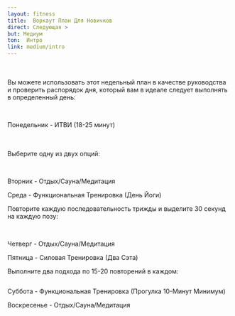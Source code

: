 ```yaml
---
layout: fitness
title:  Воркаут План Для Новичков
direct: Следующая >
but: Медиум
ton:  Интро
link: medium/intro
---
```


<div class="min-h-screen section">
<p class="text-xl font-bold leading-relaxed">
<br/><br/>
Вы можете использовать этот недельный план в качестве руководства и проверить распорядок дня, который вам в идеале следует выполнять в определенный день:
<br/><br/> 
</p>
<div class="container">
<img class="object-contain h-48 w-full" src="{{ site.baseurl }}/img/beginner/daily.png" alt="">
</div>

<div class="container mt-8">
<div class="bg-green-600">
    <div class="max-w-7xl mx-auto py-3 px-3 sm:px-6 lg:px-8">
      <div class="flex items-center justify-between flex-wrap">
        <div class="w-0 flex-1 flex items-center">
          <p class="text-xl font-bold text-white text-center">
            <span class="md:flex">
              Понедельник - ИТВИ (18-25 минут) 
            </span>
          </p>
        </div>
      </div>
    </div>
  </div> 
</div>

<div class="container mt-8">
<div class="flex justify-center items-center px-20">
<p class="text-xl font-bold leading-relaxed">
<br/><br/>
Выберите одну из двух опций:
<br/><br/>
</p>
</div>
</div>

<div class="flex justify-center items-center px-20">
<div class="space-x-4"> 
<div class="inline-block"> 
<img class="object-contain" src="{{ site.baseurl }}/img/beginner/hiit-on-elliptical-2.gif" alt="">
</div>
<div class="inline-block"> 
<img class="object-contain" src="{{ site.baseurl }}/img/beginner/hiit-on-recumbent-bike.gif" alt="">
</div>
</div>
</div>

<div class="container mt-8">
<div class="bg-red-500 mb-4">
    <div class="max-w-7xl mx-auto py-3 px-3 sm:px-6 lg:px-8">
      <div class="flex items-center justify-between flex-wrap">
        <div class="w-0 flex-1 flex items-center">
          <p class="text-xl font-bold text-white text-center">
            <span class="md:flex">
        Вторник - Отдых/Сауна/Медитация
            </span>
          </p>
        </div>
      </div>
    </div>
  </div> 
<div class="bg-red-900">
    <div class="max-w-7xl mx-auto py-3 px-3 sm:px-6 lg:px-8">
      <div class="flex items-center justify-between flex-wrap">
        <div class="w-0 flex-1 flex items-center">
          <p class="text-xl font-bold text-white text-center">
            <span class="md:flex">
        Среда - Функциональная Тренировка (День Йоги)
            </span>
          </p>
        </div>
      </div>
    </div>
  </div> 
<div class="flex justify-center items-center px-20">
<p class="text-xl font-bold leading-relaxed mt-8">
Повторите каждую последовательность трижды и выделите 30 секунд на каждую позу:<br/><br/>
</p>
</div>

 <div class="container mx-auto">
      <div class="flex flex-wrap -mx-4">
        <div class="w-full sm:w-1/2 md:w-1/2 xl:w-1/4 p-4">
          <a class="c-card block bg-white shadow-md hover:shadow-xl rounded-lg overflow-hidden">
          <div class="relative pb-48 overflow-hidden">
            <img class="absolute inset-0 h-full w-full object-contain" src="{{ site.baseurl }}/img/beginner/mountain-pose.gif" alt="">
          </div>
          </a>
          </div> 
           <div class="w-full sm:w-1/2 md:w-1/2 xl:w-1/4 p-4">
           <a class="c-card block bg-white shadow-md hover:shadow-xl rounded-lg overflow-hidden">
          <div class="relative pb-48 overflow-hidden">
            <img class="absolute inset-0 h-full w-full object-contain" src="{{ site.baseurl }}/img/beginner/upward-facing-dog.gif" alt="">
          </div>
          </a>
          </div>
           <div class="w-full sm:w-1/2 md:w-1/2 xl:w-1/4 p-4">
          <a class="c-card block bg-white shadow-md hover:shadow-xl rounded-lg overflow-hidden">
          <div class="relative pb-48 overflow-hidden">
            <img class="absolute inset-0 h-full w-full object-contain" src="{{ site.baseurl }}/img/beginner/child-pose.gif" alt="">
          </div>
          </a>
          </div>
           <div class="w-full sm:w-1/2 md:w-1/2 xl:w-1/4 p-4">
          <a class="c-card block bg-white shadow-md hover:shadow-xl rounded-lg overflow-hidden">
          <div class="relative pb-48 overflow-hidden">
            <img class="absolute inset-0 h-full w-full object-contain" src="{{ site.baseurl }}/img/beginner/high-lunge-pose.gif" alt="">
          </div>
          </a>
          </div>
          </div>
           </div>
<div class="bg-red-700 mt-8">
    <div class="max-w-7xl mx-auto py-3 px-3 sm:px-6 lg:px-8">
      <div class="flex items-center justify-between flex-wrap">
        <div class="w-0 flex-1 flex items-center">
          <p class="text-xl font-bold text-white text-center">
            <span class="md:flex">
        Четверг -  Отдых/Сауна/Медитация
            </span>
          </p>
        </div>
      </div>
    </div>
  </div> 
<div class="bg-blue-800 mt-4">
    <div class="max-w-7xl mx-auto py-3 px-3 sm:px-6 lg:px-8">
      <div class="flex items-center justify-between flex-wrap">
        <div class="w-0 flex-1 flex items-center">
          <p class="text-xl font-bold text-white text-center">
            <span class="md:flex">
        Пятница -  Силовая Тренировка (Два Сэта)
            </span>
          </p>
        </div>
      </div>
    </div>
  </div>
  <div class="flex justify-center items-center px-20">
<p class="text-xl font-bold leading-relaxed mt-4">
  Выполните два подхода по 15-20 повторений в каждом: 
  </p>
</div>

 <div class="container mx-auto">
      <div class="flex flex-wrap -mx-4">
        <div class="w-full sm:w-1/2 md:w-1/2 xl:w-1/5 p-4">
          <a class="c-card block bg-white shadow-md hover:shadow-xl rounded-lg overflow-hidden">
          <div class="relative pb-48 overflow-hidden">
            <img class="absolute inset-0 h-full w-full object-contain" src="{{ site.baseurl }}/img/beginner/plank-1.jpg" alt="">
          </div>
          </a>
          </div> 
           <div class="w-full sm:w-1/2 md:w-1/2 xl:w-1/5 p-4">
           <a class="c-card block bg-white shadow-md hover:shadow-xl rounded-lg overflow-hidden">
          <div class="relative pb-48 overflow-hidden">
            <img class="absolute inset-0 h-full w-full object-contain" src="{{ site.baseurl }}/img/beginner/russian-twist-with-medicine-ball.gif" alt="">
          </div>
          </a>
          </div>
           <div class="w-full sm:w-1/2 md:w-1/2 xl:w-1/5 p-4">
          <a class="c-card block bg-white shadow-md hover:shadow-xl rounded-lg overflow-hidden">
          <div class="relative pb-48 overflow-hidden">
            <img class="absolute inset-0 h-full w-full object-contain" src="{{ site.baseurl }}/img/beginner/incline-pushups.gif" alt="">
          </div>
          </a>
          </div>
           <div class="w-full sm:w-1/2 md:w-1/2 xl:w-1/5 p-4">
          <a class="c-card block bg-white shadow-md hover:shadow-xl rounded-lg overflow-hidden">
          <div class="relative pb-48 overflow-hidden">
            <img class="absolute inset-0 h-full w-full object-contain" src="{{ site.baseurl }}/img/beginner/chestfly-with-resistance-band.gif" alt="">
          </div>
          </a>
          </div>
           <div class="w-full sm:w-1/2 md:w-1/2 xl:w-1/5 p-4">
          <a class="c-card block bg-white shadow-md hover:shadow-xl rounded-lg overflow-hidden">
          <div class="relative pb-48 overflow-hidden">
            <img class="absolute inset-0 h-full w-full object-contain" src="{{ site.baseurl }}/img/beginner/lateral-row-with-resistance-band.gif" alt="">
          </div>
          </a>
          </div>
          </div>
           </div>
<div class="bg-purple-800 mt-8">
    <div class="max-w-7xl mx-auto py-3 px-3 sm:px-6 lg:px-8">
      <div class="flex items-center justify-between flex-wrap">
        <div class="w-0 flex-1 flex items-center">
          <p class="text-xl font-bold text-white text-center">
            <span class="md:flex">
        Суббота - Функциональная Тренировка (Прогулка 10-Минут Минимум)
            </span>
          </p>
        </div>
      </div>
    </div>
  </div> 
<div class="bg-red-800 mt-4 mb-16">
    <div class="max-w-7xl mx-auto py-3 px-3 sm:px-6 lg:px-8">
      <div class="flex items-center justify-between flex-wrap">
        <div class="w-0 flex-1 flex items-center">
          <p class="text-xl font-bold text-white text-center">
            <span class="md:flex">
        Воскресенье  -  Отдых/Сауна/Медитация
            </span>
          </p>
        </div>
      </div>
    </div>
  </div>

</div>
</div>
